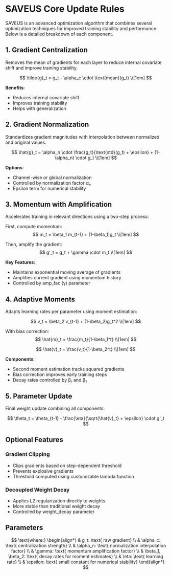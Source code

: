 # SAVEUS Core Update Rules

SAVEUS is an advanced optimization algorithm that combines several optimization techniques for improved training stability and performance. Below is a detailed breakdown of each component.

## 1. Gradient Centralization
Removes the mean of gradients for each layer to reduce internal covariate shift and improve training stability.

$$
\tilde{g}_t = g_t - \alpha_c \cdot \text{mean}(g_t) \\[1em]
$$

**Benefits**:
- Reduces internal covariate shift
- Improves training stability
- Helps with generalization

## 2. Gradient Normalization
Standardizes gradient magnitudes with interpolation between normalized and original values.

$$
\hat{g}_t = \alpha_n \cdot \frac{g_t}{\text{std}(g_t) + \epsilon} + (1-\alpha_n) \cdot g_t \\[1em]
$$

**Options**:
- Channel-wise or global normalization
- Controlled by normalization factor αₙ
- Epsilon term for numerical stability

## 3. Momentum with Amplification
Accelerates training in relevant directions using a two-step process:

First, compute momentum:
$$
m_t = \beta_1 m_{t-1} + (1-\beta_1)g_t \\[1em]
$$

Then, amplify the gradient:
$$
g'_t = g_t + \gamma \cdot m_t \\[1em]
$$

**Key Features**:
- Maintains exponential moving average of gradients
- Amplifies current gradient using momentum history
- Controlled by amp_fac (γ) parameter

## 4. Adaptive Moments
Adapts learning rates per parameter using moment estimation:

$$
v_t = \beta_2 v_{t-1} + (1-\beta_2)g_t^2 \\[1em]
$$

With bias correction:
$$
\hat{m}_t = \frac{m_t}{1-\beta_1^t} \\[1em]
$$

$$
\hat{v}_t = \frac{v_t}{1-\beta_2^t} \\[1em]
$$

**Components**:
- Second moment estimation tracks squared gradients
- Bias correction improves early training steps
- Decay rates controlled by β₁ and β₂

## 5. Parameter Update
Final weight update combining all components:

$$
\theta_t = \theta_{t-1} - \frac{\eta}{\sqrt{\hat{v}_t} + \epsilon} \cdot g'_t
$$

## Optional Features

### Gradient Clipping
- Clips gradients based on step-dependent threshold
- Prevents explosive gradients
- Threshold computed using customizable lambda function

### Decoupled Weight Decay
- Applies L2 regularization directly to weights
- More stable than traditional weight decay
- Controlled by weight_decay parameter

## Parameters

$$
\text{where:}
\begin{align*}
& g_t: \text{ raw gradient} \\
& \alpha_c: \text{ centralization strength} \\
& \alpha_n: \text{ normalization interpolation factor} \\
& \gamma: \text{ momentum amplification factor} \\
& \beta_1, \beta_2: \text{ decay rates for moment estimates} \\
& \eta: \text{ learning rate} \\
& \epsilon: \text{ small constant for numerical stability}
\end{align*}
$$

